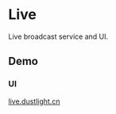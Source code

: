 # Live
Live broadcast service and UI.

## Demo
### UI
[live.dustlight.cn](https://live.dustlight.cn)
